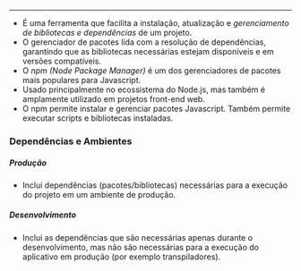 ___
- É uma ferramenta que facilita a instalação, atualização e *gerenciamento de bibliotecas e dependências* de um projeto.
- O gerenciador de pacotes lida com a resolução de dependências, garantindo que as bibliotecas necessárias estejam disponíveis e em versões compatíveis.
- O *npm (Node Package Manager)* é um dos gerenciadores de pacotes mais populares para Javascript.
- Usado principalmente no ecossistema do Node.js, mas também é amplamente utilizado em projetos front-end web.
- O npm permite instalar e gerenciar pacotes Javascript. Também permite executar scripts e bibliotecas instaladas.

### Dependências e Ambientes

##### Produção
- Inclui dependências (pacotes/bibliotecas) necessárias para a execução do projeto em um ambiente de produção.

##### Desenvolvimento
- Inclui as dependências que são necessárias apenas durante o desenvolvimento, mas não são necessárias para a execução do aplicativo em produção (por exemplo transpiladores).